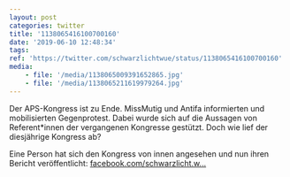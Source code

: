```yaml
---
layout: post
categories: twitter
title: '1138065416100700160'
date: '2019-06-10 12:48:34'
tags: 
ref: 'https://twitter.com/schwarzlichtwue/status/1138065416100700160'
media:
    - file: '/media/1138065009391652865.jpg'
    - file: '/media/1138065211619979264.jpg'
---
```

Der APS-Kongress ist zu Ende. MissMutig und Antifa informierten und mobilisierten Gegenprotest. Dabei wurde sich auf die Aussagen von Referent\*innen der vergangenen Kongresse gestützt. Doch wie lief der diesjährige Kongress ab?  


Eine Person hat sich den Kongress von innen angesehen und nun ihren Bericht veröffentlicht:  [facebook.com/schwarzlicht.w…](https://www.facebook.com/schwarzlicht.wue/photos/a.194568367617878/587506158324095/?type=3&theater) 

